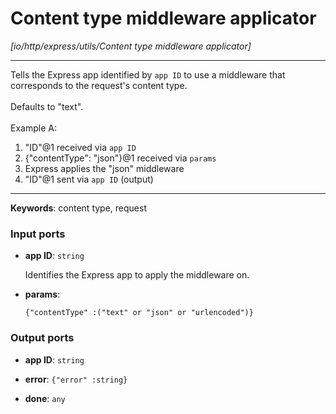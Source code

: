 # Content type middleware applicator

_[io/http/express/utils/Content type middleware applicator]_

---

Tells the Express app identified by `app ID` to use a middleware that corresponds to the request's content type.<br>
<br>
Defaults to "text".<br>
<br>
Example A:<br>
1. "ID"@1 received via `app ID`<br>
2. {"contentType": "json"}@1 received via `params`<br>
3. Express applies the "json" middleware<br>
4. "ID"@1 sent via `app ID` (output)<br>

---

__Keywords__: content type, request

### Input ports

* __app ID__: ` string `


    Identifies the Express app to apply the middleware on.<br>


* __params__: 
    ```
    {"contentType" :("text" or "json" or "urlencoded")}
    ```

### Output ports

* __app ID__: ` string `


* __error__: ` {"error" :string} `


* __done__: ` any `

